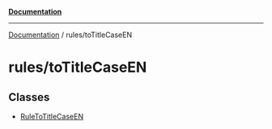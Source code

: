 [**Documentation**](../../README.md)

***

[Documentation](../../README.md) / rules/toTitleCaseEN

# rules/toTitleCaseEN

## Classes

- [RuleToTitleCaseEN](classes/RuleToTitleCaseEN.md)
